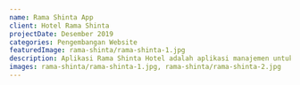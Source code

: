 ```yaml
---
name: Rama Shinta App
client: Hotel Rama Shinta
projectDate: Desember 2019
categories: Pengembangan Website
featuredImage: rama-shinta/rama-shinta-1.jpg
description: Aplikasi Rama Shinta Hotel adalah aplikasi manajemen untuk mencatat pengeluaran dan pemasukan dari Hotel Rama Shinta.
images: rama-shinta/rama-shinta-1.jpg, rama-shinta/rama-shinta-2.jpg
---
```


